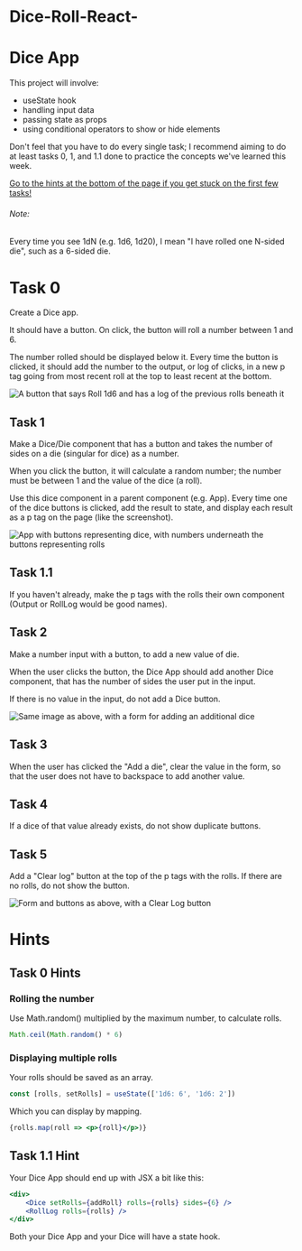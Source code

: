 # Dice-Roll-React-

# Dice App

This project will involve:
- useState hook
- handling input data
- passing state as props
- using conditional operators to show or hide elements

Don't feel that you have to do every single task; I recommend aiming to do at least tasks 0, 1, and 1.1 done to practice
the concepts we've learned this week.

[Go to the hints at the bottom of the page if you get stuck on the first few tasks!](#hints)

###### Note:
Every time you see 1dN (e.g. 1d6, 1d20), I mean "I have rolled one N-sided die", such as a 6-sided die.

# Task 0

Create a Dice app.

It should have a button. On click, the button will roll a number between 1 and 6.

The number rolled should be displayed below it. Every time the button is clicked, it should add the number
to the output, or log of clicks, in a new p tag going from most recent roll at the top to least recent at the bottom.

![A button that says Roll 1d6 and has a log of the previous rolls beneath it](DiceAppImages/Screenshot%202022-03-02%20at%2013.35.16.png)

## Task 1

Make a Dice/Die component that has a button and takes the number of sides on a die (singular for dice) as a number.

When you click the button, it will calculate a random number; the number must be between 1 and the value of the dice (a roll).

Use this dice component in a parent component (e.g. App).
Every time one of the dice buttons is clicked, add the result to state, and display each result as a p tag on the page (like the screenshot).

![App with buttons representing dice, with numbers underneath the buttons representing rolls](DiceAppImages/Screenshot%202022-03-01%20at%2022.42.36.png)

## Task 1.1

If you haven't already, make the p tags with the rolls their own component (Output or RollLog would be good names).

## Task 2

Make a number input with a button, to add a new value of die.

When the user clicks the button, the Dice App should add another Dice component, that has the number of sides the user put in the input.

If there is no value in the input, do not add a Dice button.

![Same image as above, with a form for adding an additional dice](DiceAppImages/Screenshot%202022-03-02%20at%2011.58.49.png)

## Task 3

When the user has clicked the "Add a die", clear the value in the form, so that the user does not have to backspace to add another value.

## Task 4

If a dice of that value already exists, do not show duplicate buttons.

## Task 5

Add a "Clear log" button at the top of the p tags with the rolls. If there are no rolls, do not show the button.

![Form and buttons as above, with a Clear Log button](DiceAppImages/Screenshot%202022-03-02%20at%2012.00.14.png)

# Hints

## Task 0 Hints

### Rolling the number

Use Math.random() multiplied by the maximum number, to calculate rolls.

```js
Math.ceil(Math.random() * 6)
```

### Displaying multiple rolls

Your rolls should be saved as an array.

```jsx
const [rolls, setRolls] = useState(['1d6: 6', '1d6: 2'])
```

Which you can display by mapping.

```jsx
{rolls.map(roll => <p>{roll}</p>)}
```

## Task 1.1 Hint

Your Dice App should end up with JSX a bit like this:

```jsx
<div>
    <Dice setRolls={addRoll} rolls={rolls} sides={6} />
    <RollLog rolls={rolls} />
</div>
```

Both your Dice App and your Dice will have a state hook.
